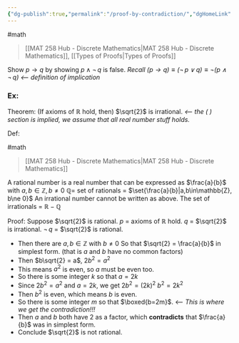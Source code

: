 ```yaml
---
{"dg-publish":true,"permalink":"/proof-by-contradiction/","dgHomeLink":true,"dgPassFrontmatter":false,"dgShowLocalGraph":true}
---
```


#math 
> [[MAT 258 Hub - Discrete Mathematics|MAT 258 Hub - Discrete Mathematics]], [[Types of Proofs|Types of Proofs]]

Show $p\rightarrow q$ by showing $p\land \neg\,q$ is false.
*Recall $(p\rightarrow q) \equiv (\neg\,p\lor q)\equiv \neg(p\land\neg\,q)$ <-- definition of implication*

### Ex: 
Theorem: (If axioms of $\mathbb{R}$ hold, then) $\sqrt{2}$ is irrational. *<-- the ( ) section is implied, we assume that all real number stuff holds.*

Def: 
<div class="transclusion internal-embed is-loaded"><div class="markdown-embed">

<div class="markdown-embed-title">



</div>


#math 
> [[MAT 258 Hub - Discrete Mathematics|MAT 258 Hub - Discrete Mathematics]]

A rational number is a real number that can be expressed as $\frac{a}{b}$ with $a,b\in\mathbb{Z},\, b\ne0$
$\mathbb{Q} =$ set of rationals = $\set{\frac{a}{b}|a,b\in\mathbb{Z}, b\ne 0}$
An irrational number cannot be written as above.
The set of irrationals = $\mathbb{R}-\mathbb{Q}$

</div></div>

Proof: Suppose $\sqrt{2}$ is rational.
$p$ = axioms of $\mathbb{R}$ hold.
$q$ = $\sqrt{2}$ is irrational.
$\neg\,q$ = $\sqrt{2}$ is rational.

- Then there are $a,b\in\mathbb{Z}$ with $b\ne 0$
  So that $\sqrt{2} = \frac{a}{b}$ in simplest form. (that is $a$ and $b$ have no common factors)
- Then $b\sqrt{2} = a$, $2b^{2}=a^{2}$
- This means $a^{2}$ is even, so $a$ must be even too.
- So there is some integer $k$ so that $a=2k$
- Since $2b^{2}=a^{2}$ and $a=2k$, we get $2b^{2}=(2k)^{2}$
  $b^{2}=2k^{2}$
- Then $b^{2}$ is even, which means $b$ is even.
- So there is some integer $m$ so that $\boxed{b=2m}$. <-- *This is where we get the contradiction!!!*
- Then $a$ and $b$ both have 2 as a factor, which **contradicts** that $\frac{a}{b}$ was in simplest form.
- Conclude $\sqrt{2}$ is not rational.